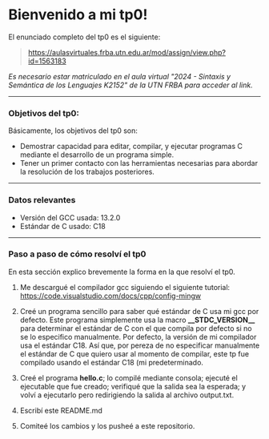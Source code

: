 # Bienvenido a mi tp0!

El enunciado completo del tp0 es el siguiente:

> https://aulasvirtuales.frba.utn.edu.ar/mod/assign/view.php?id=1563183

*Es necesario estar matriculado en el aula virtual "2024 - Sintaxis y Semántica de los Lenguajes K2152" de la UTN FRBA para acceder al link.*


------------


### Objetivos del tp0:

Básicamente, los objetivos del tp0 son:

- Demostrar capacidad para editar, compilar, y ejecutar programas C mediante
el desarrollo de un programa simple.
- Tener un primer contacto con las herramientas necesarias para abordar la
resolución de los trabajos posteriores.


------------

### Datos relevantes

- Versión del GCC usada: 13.2.0
- Estándar de C usado: C18


------------

### Paso a paso de cómo resolví el tp0

En esta sección explico brevemente la forma en la que resolví el tp0.

1. Me descargué el compilador gcc siguiendo el siguiente tutorial:
https://code.visualstudio.com/docs/cpp/config-mingw

2. Creé un programa sencillo para saber qué estándar de C usa mi gcc por defecto. Este programa simplemente usa la macro __\_\_STDC\_VERSION\_\___ para determinar el estándar de C con el que compila por defecto si no se lo especifico manualmente. Por defecto, la versión de mi compilador usa el estándar C18. Así que, por pereza de no especificar manualmente el estándar de C que quiero usar al momento de compilar, este tp fue compilado usando el estándar C18 (mi predeterminado.

3. Creé el programa __hello.c__; lo compilé mediante consola; ejecuté el ejecutable que fue creado; verifiqué que la salida sea la esperada; y volví a ejecutarlo pero redirigiendo la salida al archivo output.txt.

4. Escribí este README.md

5. Comiteé los cambios y los pusheé a este repositorio.